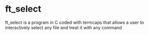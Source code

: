 # ft_select
ft_select is a program in C coded with termcaps that allows a user to interactively select any file and treat it with any command
